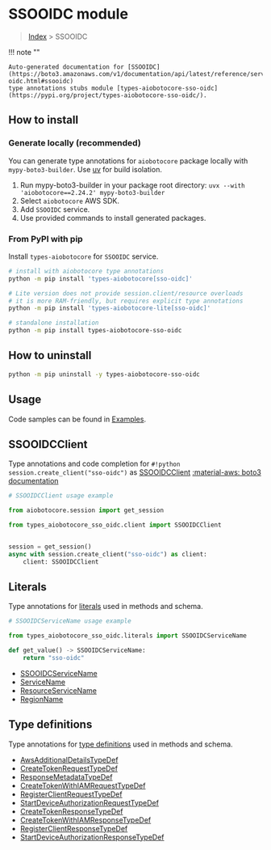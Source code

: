 # SSOOIDC module

> [Index](../README.md) > SSOOIDC


!!! note ""

    Auto-generated documentation for [SSOOIDC](https://boto3.amazonaws.com/v1/documentation/api/latest/reference/services/sso-oidc.html#ssooidc)
    type annotations stubs module [types-aiobotocore-sso-oidc](https://pypi.org/project/types-aiobotocore-sso-oidc/).

## How to install

### Generate locally (recommended)

You can generate type annotations for `aiobotocore` package locally with `mypy-boto3-builder`.
Use [uv](https://docs.astral.sh/uv/getting-started/installation/) for build isolation.

1. Run mypy-boto3-builder in your package root directory: `uvx --with 'aiobotocore==2.24.2' mypy-boto3-builder`
1. Select `aiobotocore` AWS SDK.
1. Add `SSOOIDC` service.
1. Use provided commands to install generated packages.



### From PyPI with pip

Install `types-aiobotocore` for `SSOOIDC` service.

```bash
# install with aiobotocore type annotations
python -m pip install 'types-aiobotocore[sso-oidc]'

# Lite version does not provide session.client/resource overloads
# it is more RAM-friendly, but requires explicit type annotations
python -m pip install 'types-aiobotocore-lite[sso-oidc]'

# standalone installation
python -m pip install types-aiobotocore-sso-oidc
```



## How to uninstall

```bash
python -m pip uninstall -y types-aiobotocore-sso-oidc
```

## Usage

Code samples can be found in [Examples](./usage.md).

## SSOOIDCClient

Type annotations and code completion for  `#!python session.create_client("sso-oidc")` as [SSOOIDCClient](./client.md)
[:material-aws: boto3 documentation](https://boto3.amazonaws.com/v1/documentation/api/latest/reference/services/sso-oidc.html#SSOOIDC.Client)

```python
# SSOOIDCClient usage example

from aiobotocore.session import get_session

from types_aiobotocore_sso_oidc.client import SSOOIDCClient


session = get_session()
async with session.create_client("sso-oidc") as client:
    client: SSOOIDCClient
```








## Literals

Type annotations for [literals](./literals.md) used in methods and schema.

```python
# SSOOIDCServiceName usage example

from types_aiobotocore_sso_oidc.literals import SSOOIDCServiceName

def get_value() -> SSOOIDCServiceName:
    return "sso-oidc"
```

- [SSOOIDCServiceName](./literals.md#ssooidcservicename)
- [ServiceName](./literals.md#servicename)
- [ResourceServiceName](./literals.md#resourceservicename)
- [RegionName](./literals.md#regionname)




## Type definitions

Type annotations for [type definitions](./type_defs.md) used in methods and schema.

- [AwsAdditionalDetailsTypeDef](./type_defs.md#awsadditionaldetailstypedef)
- [CreateTokenRequestTypeDef](./type_defs.md#createtokenrequesttypedef)
- [ResponseMetadataTypeDef](./type_defs.md#responsemetadatatypedef)
- [CreateTokenWithIAMRequestTypeDef](./type_defs.md#createtokenwithiamrequesttypedef)
- [RegisterClientRequestTypeDef](./type_defs.md#registerclientrequesttypedef)
- [StartDeviceAuthorizationRequestTypeDef](./type_defs.md#startdeviceauthorizationrequesttypedef)
- [CreateTokenResponseTypeDef](./type_defs.md#createtokenresponsetypedef)
- [CreateTokenWithIAMResponseTypeDef](./type_defs.md#createtokenwithiamresponsetypedef)
- [RegisterClientResponseTypeDef](./type_defs.md#registerclientresponsetypedef)
- [StartDeviceAuthorizationResponseTypeDef](./type_defs.md#startdeviceauthorizationresponsetypedef)

